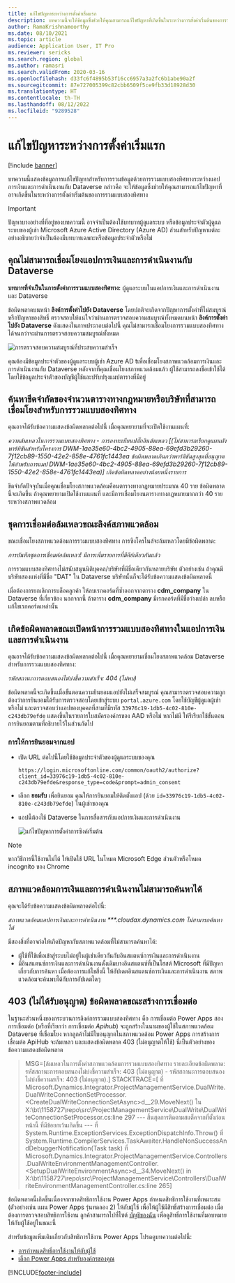 ```yaml
---
title: แก้ไขปัญหาระหว่างการตั้งค่าเริ่มแรก
description: บทความนี้จะให้ข้อมูลซึ่งช่วยให้คุณสามารถแก้ไขปัญหาที่เกิดขึ้นในระหว่างการตั้งค่าเริ่มต้นของการรวมแบบสองทิศทาง
author: RamaKrishnamoorthy
ms.date: 08/10/2021
ms.topic: article
audience: Application User, IT Pro
ms.reviewer: sericks
ms.search.region: global
ms.author: ramasri
ms.search.validFrom: 2020-03-16
ms.openlocfilehash: d33fc6f4895b53f16cc6957a3a2fc6b1abe90a2f
ms.sourcegitcommit: 87e727005399c82cbb6509f5ce9fb33d18928d30
ms.translationtype: HT
ms.contentlocale: th-TH
ms.lasthandoff: 08/12/2022
ms.locfileid: "9289528"
---
```

# <a name="troubleshoot-issues-during-initial-setup"></a>แก้ไขปัญหาระหว่างการตั้งค่าเริ่มแรก

[!include [banner](../../includes/banner.md)]

บทความนี้แสดงข้อมูลการแก้ไขปัญหาสำหรับการรวมข้อมูลด้วยการรวมแบบสองทิศทางระหว่างแอปการเงินและการดำเนินงานกับ Dataverse กล่าวคือ จะให้ข้อมูลซึ่งช่วยให้คุณสามารถแก้ไขปัญหาที่อาจเกิดขึ้นในระหว่างการตั้งค่าเริ่มต้นของการรวมแบบสองทิศทาง

> [!IMPORTANT]
> ปัญหาบางอย่างที่ที่อยู่ของบทความนี้ อาจจำเป็นต้องใช้บทบาทผู้ดูแลระบบ หรือข้อมูลประจำตัวผู้ดูแลระบบของผู้เช่า Microsoft Azure Active Directory (Azure AD) ส่วนสำหรับปัญหาแต่ละอย่างอธิบายว่าจำเป็นต้องมีบทบาทเฉพาะหรือข้อมูลประจำตัวหรือไม่

## <a name="you-cant-link-a-finance-and-operations-app-to-dataverse"></a>คุณไม่สามารถเชื่อมโยงแอปการเงินและการดำเนินงานกับ Dataverse

**บทบาทที่จำเป็นในการตั้งค่าการรวมแบบสองทิศทาง:** ผู้ดูแลระบบในแอปการเงินและการดำเนินงานและ Dataverse

ข้อผิดพลาดบนหน้า **ลิงค์การตั้งค่าไปยัง Dataverse** โดยปกติจะเกิดจากปัญหาการตั้งค่าที่ไม่สมบูรณ์หรือปัญหาของสิทธิ์ ตรวจสอบให้แน่ใจว่าผ่านการตรวจสอบความสมบูรณ์ทั้งหมดบนหน้า **ลิงค์การตั้งค่าไปยัง Dataverse** ดังแสดงในภาพประกอบต่อไปนี้ คุณไม่สามารถเชื่อมโยงการรวมแบบสองทิศทางได้จนกว่าจะผ่านการตรวจสอบความสมบูรณ์ทั้งหมด

![การตรวจสอบความสมบูรณ์ที่ประสบความสำเร็จ](media/health_check.png)

คุณต้องมีข้อมูลประจำตัวของผู้ดูแลระบบผู้เช่า Azure AD tเพื่อเชื่อมโยงสภาพแวดล้อมการเงินและการดำเนินงานกับ Dataverse หลังจากที่คุณเชื่อมโยงสภาพแวดล้อมแล้ว ผู้ใช้สามารถลงชื่อเข้าใช้ได้โดยใช้ข้อมูลประจำตัวของบัญชีผู้ใช้และปรับปรุงแมปตารางที่มีอยู่

## <a name="find-the-limit-on-the-number-of-legal-tables-or-companies-that-can-be-linked-for-dual-write"></a>ค้นหาขีดจำกัดของจำนวนตารางทางกฎหมายหรือบริษัทที่สามารถเชื่อมโยงสำหรับการรวมแบบสองทิศทาง

คุณอาจได้รับข้อความแสดงข้อผิดพลาดต่อไปนี้ เมื่อคุณพยายามที่จะเปิดใช้งานแผนที่:

*ความล้มเหลวในการรวมแบบสองทิศทาง - การลงทะเบียนปลั๊กอินล้มเหลว [(ไม่สามารถเรียกดูแผนผังพาร์ทิชันสำหรับโครงการ DWM-1ae35e60-4bc2-4905-88ea-69efd3b29260-7f12cb89-1550-42e2-858e-4761fc1443ea ข้อผิดพลาดเกินกว่าพาร์ติชันสูงสุดที่อนุญาตให้สำหรับการแมป DWM-1ae35e60-4bc2-4905-88ea-69efd3b29260-7f12cb89-1550-42e2-858e-4761fc1443ea)] เกิดข้อผิดพลาดอย่างน้อยหนึ่งรายการ*

ขีดจำกัดปัจจุบันเมื่อคุณเชื่อมโยงสภาพแวดล้อมคือนตารางทางกฎหมายประมาณ 40 ราย ข้อผิดพลาดนี้จะเกิดขึ้น ถ้าคุณพยายามเปิดใช้งานแผนที่ และมีการเชื่อมโยงนตารางทางกฎหมายมากกว่า 40 รายระหว่างสภาพแวดล้อม

## <a name="connection-set-failed-while-linking-environment"></a>ชุดการเชื่อมต่อล้มเหลวขณะลิงค์สภาพแวดล้อม

ขณะเชื่อมโยงสภาพแวดล้อมการรวมแบบสองทิศทาง การซิงโครไนส์จะล้มเหลวโดยมีข้อผิดพลาด:

*การบันทึกชุดการเชื่อมต่อล้มเหลว! มีการเพิ่มรายการที่มีคีย์เดียวกันแล้ว*

การรวมแบบสองทิศทางไม่สนับสนุนนิติบุคคล/บริษัทที่มีชื่อเดียวกันหลายบริษัท ตัวอย่างเช่น ถ้าคุณมีบริษัทสองแห่งที่มีชื่อ "DAT" ใน Dataverse บริษัทนั้นก็จะได้รับข้อความแสดงข้อผิดพลาดนี้

เมื่อต้องการยกเลิกการบล็อคลูกค้า ให้ลบเรกคอร์ดที่ซ้ำออกจากตาราง **cdm_company** ใน Dataverse ที่เกี่ยวข้อง นอกจากนี้ ถ้าตาราง **cdm_company** มีเรกคอร์ดที่มีชื่อว่างเปล่า ลบหรือแก้ไขเรกคอร์ดเหล่านั้น

## <a name="error-when-opening-the-dual-write-page-in-finance-and-operations-apps"></a>เกิดข้อผิดพลาดขณะเปิดหน้าการรวมแบบสองทิศทางในแอปการเงินและการดำเนินงาน

คุณอาจได้รับข้อความแสดงข้อผิดพลาดต่อไปนี้ เมื่อคุณพยายามเชื่อมโยงสภาพแวดล้อม Dataverse สำหรับการรวมแบบสองทิศทาง:

*รหัสสถานะการตอบสนองไม่บ่งชี้ความสำเร็จ: 404 (ไม่พบ)*

ข้อผิดพลาดนี้จะเกิดขึ้นเมื่อขั้นตอนความยินยอมแอปยังไม่เสร็จสมบูรณ์ คุณสามารถตรวจสอบความถูกต้องว่าการยินยอมได้รับการตรวจสอบโดยเข้าสู่ระบบ `portal.azure.com` โดยใช้บัญชีผู้ดูแลผู้เช่าหรือไม่ และตรวจสอบว่าแอปของบุคคลที่สามที่มีรหัส `33976c19-1db5-4c02-810e-c243db79efde` แสดงขึ้นในรายการใบสมัครองค์กรของ AAD หรือไม่ หากไม่มี ให้รีเรียกใช้ขั้นตอนการยินยอมตามที่อธิบายไว้ในส่วนถัดไป

### <a name="providing-app-consent"></a>การให้การยินยอมจากแอป

+ เปิด URL ต่อไปนี้โดยใช้ข้อมูลประจำตัวของผู้ดูแลระบบของคุณ

    `https://login.microsoftonline.com/common/oauth2/authorize?client_id=33976c19-1db5-4c02-810e-c243db79efde&response_type=code&prompt=admin_consent`

+ เลือก **ยอมรับ** เพื่อยินยอม คุณให้การยินยอมให้ติดตั้งแอป (ด้วย `id=33976c19-1db5-4c02-810e-c243db79efde`) ในผู้เช่าของคุณ
+ แอปนี้ต้องใช้ Dataverse ในการสื่อสารกับแอปการเงินและการดำเนินงาน

    ![แก้ไขปัญหาการตั้งค่าการซิงค์เริ่มต้น](media/Initial-sync-setup-troubleshooting-1.png)

> [!NOTE]
> หากวิธีการนี้ใช้งานไม่ได้ ให้เปิดใช้ URL ในโหมด Microsoft Edge ส่วนตัวหรือโหมด incognito ของ Chrome

## <a name="finance-and-operations-environment-is-not-discoverable"></a>สภาพแวดล้อมการเงินและการดำเนินงานไม่สามารถค้นหาได้

คุณจะได้รับข้อความแสดงข้อผิดพลาดต่อไปนี้:

*สภาพแวดล้อมแอปการเงินและการดำเนินงาน \*\*\*.cloudax.dynamics.com ไม่สามารถค้นหาได้*

มีสองสิ่งที่อาจก่อให้เกิดปัญหากับสภาพแวดล้อมที่ไม่สามารถค้นหาได้:

+ ผู้ใช้ที่ใช้เพื่อเข้าสู่ระบบไม่อยู่ในผู้เช่าเดียวกันกับอินสแตนซ์การเงินและการดำเนินงาน
+ มีอินสแตนซ์การเงินและการดำเนินงานดั้งเดิมบางอินสแตนซ์ที่เป็นโฮสต์ Microsoft ที่มีปัญหาเกี่ยวกับการค้นหา เมื่อต้องการแก้ไขสิ่งนี้ ให้อัปเดตอินสแตนซ์การเงินและการดำเนินงาน สภาพแวดล้อมจะค้นพบได้กับการอัปเดตใดๆ

## <a name="403-forbidden-error-while-connections-are-being-created"></a>403 (ไม่ได้รับอนุญาต) ข้อผิดพลาดขณะสร้างการเชื่อมต่อ

ในฐานะส่วนหนึ่งของกระบวนการลิงค์การรวมแบบสองทิศทาง คือ การเชื่อมต่อ Power Apps สองการเชื่อมต่อ (หรือที่เรียกว่า การเชื่อมต่อ *Apihub*) จะถูกสร้างในนามของผู้ใช้ในสภาพแวดล้อม Dataverse ที่เชื่อมโยง หากลูกค้าไม่มีใบอนุญาตในสภาพแวดล้อม Power Apps การสร้างการเชื่อมต่อ ApiHub จะล้มเหลว และแสดงข้อผิดพลาด 403 (ไม่อนุญาตให้ใช้) นี่เป็นตัวอย่างของข้อความแสดงข้อผิดพลาด

> MSG=\[ล้มเหลวในการตั้งค่าสภาพแวดล้อมการรวมแบบสองทิศทาง รายละเอียดข้อผิดพลาด: รหัสสถานะการตอบสนองไม่บ่งชี้ความสำเร็จ: 403 (ไม่อนุญาต) - รหัสสถานะการตอบสนองไม่บ่งชี้ความสเร็จ: 403 (ไม่อนุญาต).\] STACKTRACE=\[   ที่ Microsoft.Dynamics.Integrator.ProjectManagementService.DualWrite.DualWriteConnectionSetProcessor.\<CreateDualWriteConnectionSetAsync\>d\_\_29.MoveNext() ใน X:\\bt\\1158727\\repo\\src\\ProjectManagementService\\DualWrite\\DualWriteConnectionSetProcessor.cs:line 297 --- สิ้นสุดการติดตามสแต็คจากที่ตั้งก่อนหน้านี้ ที่มีข้อยกเว้นเกิดขึ้น --- ที่ System.Runtime.ExceptionServices.ExceptionDispatchInfo.Throw() ที่ System.Runtime.CompilerServices.TaskAwaiter.HandleNonSuccessAndDebuggerNotification(Task task) ที่ Microsoft.Dynamics.Integrator.ProjectManagementService.Controllers.DualWriteEnvironmentManagementController.\<SetupDualWriteEnvironmentAsync\>d\_\_34.MoveNext() in X:\\bt\\1158727\\repo\\src\\ProjectManagementService\\Controllers\\DualWriteEnvironmentManagementController.cs:line 265\]

ข้อผิดพลาดนี้เกิดขึ้นเนื่องจากขาดสิทธิการใช้งาน Power Apps กําหนดสิทธิการใช้งานที่เหมาะสม (ตัวอย่างเช่น แผน Power Apps รุ่นทดลอง 2) ให้กับผู้ใช้ เพื่อให้ผู้ใช้มีสิทธิ์สร้างการเชื่อมต่อ เมื่อต้องการตรวจสอบสิทธิการใช้งาน ลูกค้าสามารถไปที่ไซต์ [บัญชีของฉัน](https://portal.office.com/account/?ref=MeControl#subscriptions) เพื่อดูสิทธิ์การใช้งานที่มอบหมายให้กับผู้ใช้อยู่ในขณะนี้

สำหรับข้อมูลเพิ่มเติมเกี่ยวกับสิทธิการใช้งาน Power Apps โปรดดูบทความต่อไปนี้:

- [การกำหนดสิทธิ์การใช้งานให้กับผู้ใช้](/microsoft-365/admin/manage/assign-licenses-to-users?view=o365-worldwide)
- [เลือก Power Apps สำหรับองค์กรของคุณ](/power-platform/admin/signup-for-powerapps-admin)

[!INCLUDE[footer-include](../../../../includes/footer-banner.md)]

